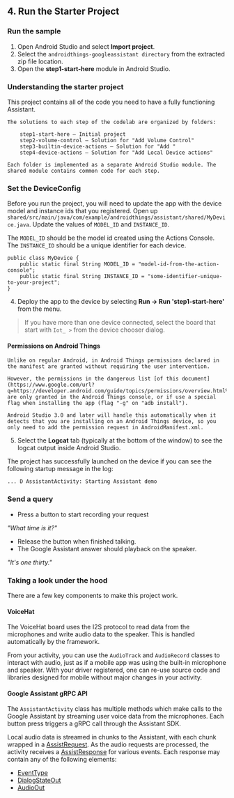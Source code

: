## 4. Run the Starter Project
### Run the sample

1. Open Android Studio and select **Import project**.
2. Select the `androidthings-googleassistant directory` from the extracted zip file location.
3. Open the **step1-start-here** module in Android Studio.

### Understanding the starter project

This project contains all of the code you need to have a fully functioning Assistant.

    The solutions to each step of the codelab are organized by folders:  
    
        step1-start-here — Initial project  
        step2-volume-control — Solution for "Add Volume Control"  
        step3-builtin-device-actions — Solution for "Add "  
        step4-device-actions — Solution for "Add Local Device actions"  
    
    Each folder is implemented as a separate Android Studio module. The shared module contains common code for each step.

### Set the DeviceConfig

Before you run the project, you will need to update the app with the device model and instance ids that you registered. Open up `shared/src/main/java/com/example/androidthings/assistant/shared/MyDevice.java`. Update the values of `MODEL_ID` and `INSTANCE_ID`.

The `MODEL_ID` should be the model id created using the Actions Console. The `INSTANCE_ID` should be a unique identifier for each device.

```
public class MyDevice {
    public static final String MODEL_ID = "model-id-from-the-action-console";
    public static final String INSTANCE_ID = "some-identifier-unique-to-your-project";
}
```

4. Deploy the app to the device by selecting **Run → Run 'step1-start-here'** from the menu.

> If you have more than one device connected, select the board that start with `Iot_ >` from the device chooser dialog.

#### Permissions on Android Things
    
    Unlike on regular Android, in Android Things permissions declared in the manifest are granted without requiring the user intervention.  
    
    However, the permissions in the dangerous list [of this document](https://www.google.com/url?q=https://developer.android.com/guide/topics/permissions/overview.html%23dangerous_permissions&sa=D&ust=1523434137580000&usg=AFQjCNHvIiyUScOjASsbJ9xaIe4hSANQxQ), are only granted in the Android Things console, or if use a special flag when installing the app (flag "-g" on "adb install").  
    
    Android Studio 3.0 and later will handle this automatically when it detects that you are installing on an Android Things device, so you only need to add the permission request in AndroidManifest.xml.

5. Select the **Logcat** tab (typically at the bottom of the window) to see the logcat output inside Android Studio.

The project has successfully launched on the device if you can see the following startup message in the log:

   ```... D AssistantActivity: Starting Assistant demo```

### Send a query

- Press a button to start recording your request

*"What time is it?"*

- Release the button when finished talking.
- The Google Assistant answer should playback on the speaker.

*"It's one thirty."*

### Taking a look under the hood
There are a few key components to make this project work.

#### VoiceHat

The VoiceHat board uses the I2S protocol to read data from the microphones and write audio data to the speaker. This is handled automatically by the framework.

From your activity, you can use the `AudioTrack` and `AudioRecord` classes to interact with audio, just as if a mobile app was using the built-in microphone and speaker. With your driver registered, one can re-use source code and libraries designed for mobile without major changes in your activity.

#### Google Assistant gRPC API

The `AssistantActivity` class has multiple methods which make calls to the Google Assistant by streaming user voice data from the microphones. Each button press triggers a gRPC call through the Assistant SDK.

Local audio data is streamed in chunks to the Assistant, with each chunk wrapped in a [AssistRequest](https://developers.google.com/assistant/sdk/reference/rpc/google.assistant.embedded.v1alpha2#assistrequest). As the audio requests are processed, the activity receives a [AssistResponse](https://developers.google.com/assistant/sdk/reference/rpc/google.assistant.embedded.v1alpha2#assistresponse) for various events. Each response may contain any of the following elements:

- [EventType](https://developers.google.com/assistant/sdk/reference/rpc/google.assistant.embedded.v1alpha2#eventtype)
- [DialogStateOut](https://developers.google.com/assistant/sdk/reference/rpc/google.assistant.embedded.v1alpha2#dialogstateout)
- [AudioOut](https://developers.google.com/assistant/sdk/reference/rpc/google.assistant.embedded.v1alpha2#audioout)

